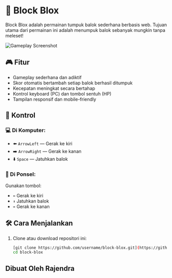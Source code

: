 # 🧱 Block Blox

Block Blox adalah permainan tumpuk balok sederhana berbasis web. Tujuan utama dari permainan ini adalah menumpuk balok sebanyak mungkin tanpa meleset!

![Gameplay Screenshot](screenshot.png) 

## 🎮 Fitur

- Gameplay sederhana dan adiktif
- Skor otomatis bertambah setiap balok berhasil ditumpuk
- Kecepatan meningkat secara bertahap
- Kontrol keyboard (PC) dan tombol sentuh (HP)
- Tampilan responsif dan mobile-friendly

## 📱 Kontrol

### 💻 Di Komputer:
- ⬅️ `ArrowLeft` — Gerak ke kiri
- ➡️ `ArrowRight` — Gerak ke kanan
- ⬇️ `Space` — Jatuhkan balok

### 📱 Di Ponsel:
Gunakan tombol:
- `⬅️` Gerak ke kiri
- `⬇️` Jatuhkan balok
- `➡️` Gerak ke kanan

## 🛠️ Cara Menjalankan

1. Clone atau download repositori ini:

   ```bash
   [git clone https://github.com/username/block-blox.git](https://github.com/Project-Sekolah/Block-blox.git](https://github.com/Project-Sekolah/Block-blox.git)
   cd block-blox

## Dibuat Oleh Rajendra
